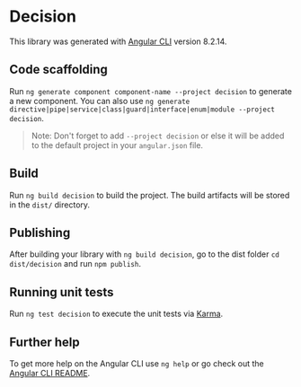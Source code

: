 # Decision

This library was generated with [Angular CLI](https://github.com/angular/angular-cli) version
8.2.14.

## Code scaffolding

Run `ng generate component component-name --project decision` to generate a new component. You can
also use `ng generate directive|pipe|service|class|guard|interface|enum|module --project decision`.

> Note: Don't forget to add `--project decision` or else it will be added to the default project in
> your `angular.json` file.

## Build

Run `ng build decision` to build the project. The build artifacts will be stored in the `dist/`
directory.

## Publishing

After building your library with `ng build decision`, go to the dist folder `cd dist/decision` and
run `npm publish`.

## Running unit tests

Run `ng test decision` to execute the unit tests via [Karma](https://karma-runner.github.io).

## Further help

To get more help on the Angular CLI use `ng help` or go check out the
[Angular CLI README](https://github.com/angular/angular-cli/blob/master/README.md).

